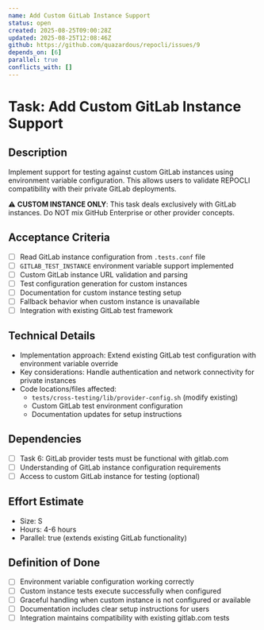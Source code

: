```yaml
---
name: Add Custom GitLab Instance Support
status: open
created: 2025-08-25T09:00:28Z
updated: 2025-08-25T12:08:46Z 
github: https://github.com/quazardous/repocli/issues/9
depends_on: [6]
parallel: true
conflicts_with: []
---
```


# Task: Add Custom GitLab Instance Support

## Description
Implement support for testing against custom GitLab instances using environment variable configuration. This allows users to validate REPOCLI compatibility with their private GitLab deployments.

⚠️ **CUSTOM INSTANCE ONLY**: This task deals exclusively with GitLab instances. Do NOT mix GitHub Enterprise or other provider concepts.

## Acceptance Criteria
- [ ] Read GitLab instance configuration from `.tests.conf` file
- [ ] `GITLAB_TEST_INSTANCE` environment variable support implemented
- [ ] Custom GitLab instance URL validation and parsing
- [ ] Test configuration generation for custom instances
- [ ] Documentation for custom instance testing setup
- [ ] Fallback behavior when custom instance is unavailable
- [ ] Integration with existing GitLab test framework

## Technical Details
- Implementation approach: Extend existing GitLab test configuration with environment variable override
- Key considerations: Handle authentication and network connectivity for private instances
- Code locations/files affected:
  - `tests/cross-testing/lib/provider-config.sh` (modify existing)
  - Custom GitLab test environment configuration
  - Documentation updates for setup instructions

## Dependencies
- [ ] Task 6: GitLab provider tests must be functional with gitlab.com
- [ ] Understanding of GitLab instance configuration requirements
- [ ] Access to custom GitLab instance for testing (optional)

## Effort Estimate
- Size: S
- Hours: 4-6 hours
- Parallel: true (extends existing GitLab functionality)

## Definition of Done
- [ ] Environment variable configuration working correctly
- [ ] Custom instance tests execute successfully when configured
- [ ] Graceful handling when custom instance is not configured or available
- [ ] Documentation includes clear setup instructions for users
- [ ] Integration maintains compatibility with existing gitlab.com tests

